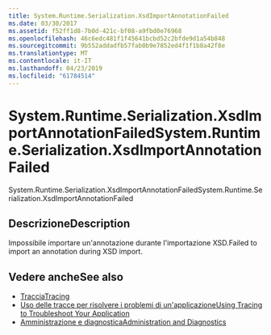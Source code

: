 ```yaml
---
title: System.Runtime.Serialization.XsdImportAnnotationFailed
ms.date: 03/30/2017
ms.assetid: f52ff1d8-7b0d-421c-bf08-a9fbd0e76968
ms.openlocfilehash: 46c6edc481f1f45641bcbd52c2bfde9d1a54b848
ms.sourcegitcommit: 9b552addadfb57fab0b9e7852ed4f1f1b8a42f8e
ms.translationtype: MT
ms.contentlocale: it-IT
ms.lasthandoff: 04/23/2019
ms.locfileid: "61784514"
---
```

# <a name="systemruntimeserializationxsdimportannotationfailed"></a><span data-ttu-id="93e8f-102">System.Runtime.Serialization.XsdImportAnnotationFailed</span><span class="sxs-lookup"><span data-stu-id="93e8f-102">System.Runtime.Serialization.XsdImportAnnotationFailed</span></span>
<span data-ttu-id="93e8f-103">System.Runtime.Serialization.XsdImportAnnotationFailed</span><span class="sxs-lookup"><span data-stu-id="93e8f-103">System.Runtime.Serialization.XsdImportAnnotationFailed</span></span>  
  
## <a name="description"></a><span data-ttu-id="93e8f-104">Descrizione</span><span class="sxs-lookup"><span data-stu-id="93e8f-104">Description</span></span>  
 <span data-ttu-id="93e8f-105">Impossibile importare un'annotazione durante l'importazione XSD.</span><span class="sxs-lookup"><span data-stu-id="93e8f-105">Failed to import an annotation during XSD import.</span></span>  
  
## <a name="see-also"></a><span data-ttu-id="93e8f-106">Vedere anche</span><span class="sxs-lookup"><span data-stu-id="93e8f-106">See also</span></span>

- [<span data-ttu-id="93e8f-107">Traccia</span><span class="sxs-lookup"><span data-stu-id="93e8f-107">Tracing</span></span>](../../../../../docs/framework/wcf/diagnostics/tracing/index.md)
- [<span data-ttu-id="93e8f-108">Uso delle tracce per risolvere i problemi di un'applicazione</span><span class="sxs-lookup"><span data-stu-id="93e8f-108">Using Tracing to Troubleshoot Your Application</span></span>](../../../../../docs/framework/wcf/diagnostics/tracing/using-tracing-to-troubleshoot-your-application.md)
- [<span data-ttu-id="93e8f-109">Amministrazione e diagnostica</span><span class="sxs-lookup"><span data-stu-id="93e8f-109">Administration and Diagnostics</span></span>](../../../../../docs/framework/wcf/diagnostics/index.md)
